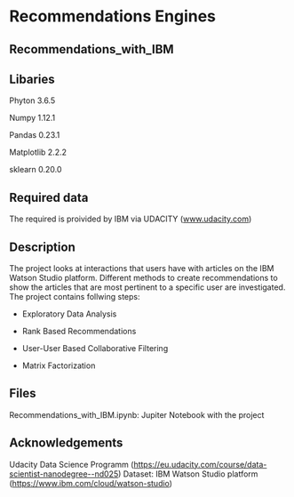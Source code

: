 # Recommendations Engines
## Recommendations_with_IBM

## Libaries
Phyton 3.6.5

Numpy 1.12.1

Pandas 0.23.1

Matplotlib 2.2.2

sklearn 0.20.0

## Required data
The required is proivided by IBM via UDACITY (www.udacity.com)

## Description
The project looks at interactions that users have with articles on the IBM Watson Studio platform. Different methods to create recommendations to show the articles that are most pertinent to a specific user are investigated. The project contains follwing steps:

- Exploratory Data Analysis

- Rank Based Recommendations

- User-User Based Collaborative Filtering

- Matrix Factorization

## Files

Recommendations_with_IBM.ipynb: Jupiter Notebook with the project

## Acknowledgements

Udacity Data Science Programm (https://eu.udacity.com/course/data-scientist-nanodegree--nd025)
Dataset: IBM Watson Studio platform (https://www.ibm.com/cloud/watson-studio)
